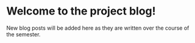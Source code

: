 # Welcome to the project blog!

New blog posts will be added here as they are written over the course of the semester.

